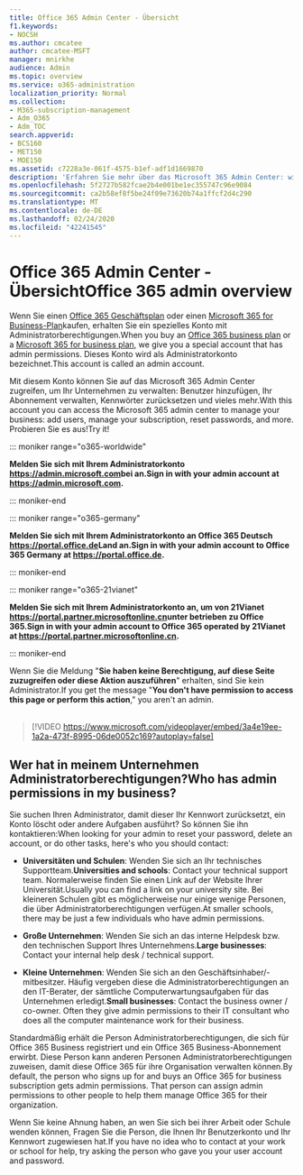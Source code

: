 ```yaml
---
title: Office 365 Admin Center - Übersicht
f1.keywords:
- NOCSH
ms.author: cmcatee
author: cmcatee-MSFT
manager: mnirkhe
audience: Admin
ms.topic: overview
ms.service: o365-administration
localization_priority: Normal
ms.collection:
- M365-subscription-management
- Adm_O365
- Adm_TOC
search.appverid:
- BCS160
- MET150
- MOE150
ms.assetid: c7228a3e-061f-4575-b1ef-adf1d1669870
description: 'Erfahren Sie mehr über das Microsoft 365 Admin Center: wie Sie sich anmelden, wer Ihr Administrator ist, und sehen Sie sich eine Video-Einführung dazu an.'
ms.openlocfilehash: 5f2727b582fcae2b4e001be1ec355747c96e9084
ms.sourcegitcommit: ca2b58ef8f5be24f09e73620b74a1ffcf2d4c290
ms.translationtype: MT
ms.contentlocale: de-DE
ms.lasthandoff: 02/24/2020
ms.locfileid: "42241545"
---
```

# <a name="office-365-admin-overview"></a><span data-ttu-id="bbdf3-103">Office 365 Admin Center - Übersicht</span><span class="sxs-lookup"><span data-stu-id="bbdf3-103">Office 365 admin overview</span></span> 

  
<span data-ttu-id="bbdf3-104">Wenn Sie einen [Office 365 Geschäftsplan](https://go.microsoft.com/fwlink/?linkid=856886) oder einen [Microsoft 365 for Business-Plan](https://www.microsoft.com/microsoft-365/business)kaufen, erhalten Sie ein spezielles Konto mit Administratorberechtigungen.</span><span class="sxs-lookup"><span data-stu-id="bbdf3-104">When you buy an [Office 365 business plan](https://go.microsoft.com/fwlink/?linkid=856886) or a [Microsoft 365 for business plan](https://www.microsoft.com/microsoft-365/business), we give you a special account that has admin permissions.</span></span> <span data-ttu-id="bbdf3-105">Dieses Konto wird als Administratorkonto bezeichnet.</span><span class="sxs-lookup"><span data-stu-id="bbdf3-105">This account is called an admin account.</span></span>
  
<span data-ttu-id="bbdf3-106">Mit diesem Konto können Sie auf das Microsoft 365 Admin Center zugreifen, um Ihr Unternehmen zu verwalten: Benutzer hinzufügen, Ihr Abonnement verwalten, Kennwörter zurücksetzen und vieles mehr.</span><span class="sxs-lookup"><span data-stu-id="bbdf3-106">With this account you can access the Microsoft 365 admin center to manage your business: add users, manage your subscription, reset passwords, and more.</span></span> <span data-ttu-id="bbdf3-107">Probieren Sie es aus!</span><span class="sxs-lookup"><span data-stu-id="bbdf3-107">Try it!</span></span>
  
::: moniker range="o365-worldwide"

 <span data-ttu-id="bbdf3-108">**Melden Sie sich mit Ihrem Administratorkonto <a href="https://go.microsoft.com/fwlink/p/?linkid=2024339" target="_blank">https://admin.microsoft.com</a>bei an.**</span><span class="sxs-lookup"><span data-stu-id="bbdf3-108">**Sign in with your admin account at <a href="https://go.microsoft.com/fwlink/p/?linkid=2024339" target="_blank">https://admin.microsoft.com</a>.**</span></span>

::: moniker-end

::: moniker range="o365-germany"

<span data-ttu-id="bbdf3-109">**Melden Sie sich mit Ihrem Administratorkonto an Office 365 Deutsch <a href="https://go.microsoft.com/fwlink/p/?linkid=848041" target="_blank">https://portal.office.de</a>Land an.**</span><span class="sxs-lookup"><span data-stu-id="bbdf3-109">**Sign in with your admin account to Office 365 Germany at <a href="https://go.microsoft.com/fwlink/p/?linkid=848041" target="_blank">https://portal.office.de</a>.**</span></span>

::: moniker-end

::: moniker range="o365-21vianet"

<span data-ttu-id="bbdf3-110">**Melden Sie sich mit Ihrem Administratorkonto an, um von 21Vianet <a href="https://go.microsoft.com/fwlink/p/?linkid=850627" target="_blank">https://portal.partner.microsoftonline.cn</a>unter betrieben zu Office 365.**</span><span class="sxs-lookup"><span data-stu-id="bbdf3-110">**Sign in with your admin account to Office 365 operated by 21Vianet at <a href="https://go.microsoft.com/fwlink/p/?linkid=850627" target="_blank">https://portal.partner.microsoftonline.cn</a>.**</span></span>

::: moniker-end

<span data-ttu-id="bbdf3-111">Wenn Sie die Meldung "**Sie haben keine Berechtigung, auf diese Seite zuzugreifen oder diese Aktion auszuführen**" erhalten, sind Sie kein Administrator.</span><span class="sxs-lookup"><span data-stu-id="bbdf3-111">If you get the message "**You don't have permission to access this page or perform this action**," you aren't an admin.</span></span>
<br><br>    
> [!VIDEO https://www.microsoft.com/videoplayer/embed/3a4e19ee-1a2a-473f-8995-06de0052c169?autoplay=false]
  
## <a name="who-has-admin-permissions-in-my-business"></a><span data-ttu-id="bbdf3-112">Wer hat in meinem Unternehmen Administratorberechtigungen?</span><span class="sxs-lookup"><span data-stu-id="bbdf3-112">Who has admin permissions in my business?</span></span>
<span data-ttu-id="bbdf3-113"><a name="bkmk_admin"> </a></span><span class="sxs-lookup"><span data-stu-id="bbdf3-113"><a name="bkmk_admin"> </a></span></span>

<span data-ttu-id="bbdf3-114">Sie suchen Ihren Administrator, damit dieser Ihr Kennwort zurücksetzt, ein Konto löscht oder andere Aufgaben ausführt? So können Sie ihn kontaktieren:</span><span class="sxs-lookup"><span data-stu-id="bbdf3-114">When looking for your admin to reset your password, delete an account, or do other tasks, here's who you should contact:</span></span>
  
- <span data-ttu-id="bbdf3-115">**Universitäten und Schulen**: Wenden Sie sich an Ihr technisches Supportteam.</span><span class="sxs-lookup"><span data-stu-id="bbdf3-115">**Universities and schools**: Contact your technical support team.</span></span> <span data-ttu-id="bbdf3-116">Normalerweise finden Sie einen Link auf der Website Ihrer Universität.</span><span class="sxs-lookup"><span data-stu-id="bbdf3-116">Usually you can find a link on your university site.</span></span> <span data-ttu-id="bbdf3-117">Bei kleineren Schulen gibt es möglicherweise nur einige wenige Personen, die über Administratorberechtigungen verfügen.</span><span class="sxs-lookup"><span data-stu-id="bbdf3-117">At smaller schools, there may be just a few individuals who have admin permissions.</span></span> 
    
- <span data-ttu-id="bbdf3-118">**Große Unternehmen**: Wenden Sie sich an das interne Helpdesk bzw. den technischen Support Ihres Unternehmens.</span><span class="sxs-lookup"><span data-stu-id="bbdf3-118">**Large businesses**: Contact your internal help desk / technical support.</span></span> 
    
- <span data-ttu-id="bbdf3-p104">**Kleine Unternehmen**: Wenden Sie sich an den Geschäftsinhaber/-mitbesitzer. Häufig vergeben diese die Administratorberechtigungen an den IT-Berater, der sämtliche Computerwartungsaufgaben für das Unternehmen erledigt.</span><span class="sxs-lookup"><span data-stu-id="bbdf3-p104">**Small businesses**: Contact the business owner / co-owner. Often they give admin permissions to their IT consultant who does all the computer maintenance work for their business.</span></span> 
    
<span data-ttu-id="bbdf3-p105">Standardmäßig erhält die Person Administratorberechtigungen, die sich für Office 365 Business registriert und ein Office 365 Business-Abonnement erwirbt. Diese Person kann anderen Personen Administratorberechtigungen zuweisen, damit diese Office 365 für ihre Organisation verwalten können.</span><span class="sxs-lookup"><span data-stu-id="bbdf3-p105">By default, the person who signs up for and buys an Office 365 for business subscription gets admin permissions. That person can assign admin permissions to other people to help them manage Office 365 for their organization.</span></span>
  
<span data-ttu-id="bbdf3-123">Wenn Sie keine Ahnung haben, an wen Sie sich bei ihrer Arbeit oder Schule wenden können, Fragen Sie die Person, die Ihnen Ihr Benutzerkonto und Ihr Kennwort zugewiesen hat.</span><span class="sxs-lookup"><span data-stu-id="bbdf3-123">If you have no idea who to contact at your work or school for help, try asking the person who gave you your user account and password.</span></span>
